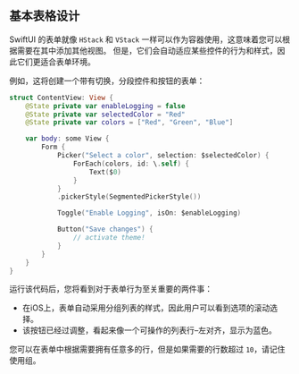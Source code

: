 基本表格设计
---

SwiftUI 的表单就像 `HStack` 和 `VStack` 一样可以作为容器使用，这意味着您可以根据需要在其中添加其他视图。 但是，它们会自动适应某些控件的行为和样式，因此它们更适合表单环境。

例如，这将创建一个带有切换，分段控件和按钮的表单：

```swift
struct ContentView: View {
    @State private var enableLogging = false
    @State private var selectedColor = "Red"
    @State private var colors = ["Red", "Green", "Blue"]

    var body: some View {
        Form {
            Picker("Select a color", selection: $selectedColor) {
                ForEach(colors, id: \.self) {
                    Text($0)
                }
            }
            .pickerStyle(SegmentedPickerStyle())

            Toggle("Enable Logging", isOn: $enableLogging)

            Button("Save changes") {
                // activate theme!
            }
        }
    }
}
```

运行该代码后，您将看到对于表单行为至关重要的两件事：

- 在iOS上，表单自动采用分组列表的样式，因此用户可以看到选项的滚动选择。
- 该按钮已经过调整，看起来像一个可操作的列表行–左对齐，显示为蓝色。

您可以在表单中根据需要拥有任意多的行，但是如果需要的行数超过 `10`，请记住使用组。